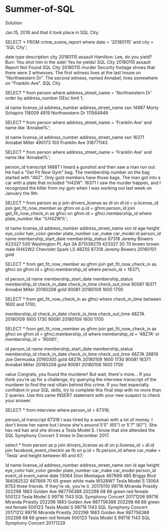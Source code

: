 # Summer-of-SQL


Solution

Jan.15, 2018 and that it took place in SQL City.

  SELECT 
    * 
  FROM 
    crime_scene_report 
  where 
    date = '20180115' 
    and city = 'SQL City';


date	type	description	city
20180115	assault	Hamilton: Lee, do you yield? Burr: You shot him in the side! Yes he yields!	SQL City
20180115	assault	Report Not Found	SQL City
20180115	murder	Security footage shows that there were 2 witnesses. The first witness lives at the last house on "Northwestern Dr". The second witness, named Annabel, lives somewhere on "Franklin Ave".	SQL City


  SELECT 
    * 
  from 
    person 
  where 
    address_street_name = 'Northwestern Dr' 
  order by 
    address_number DEsc 
  limit 
    1;

id	name	license_id	address_number	address_street_name	ssn
14887	Morty Schapiro	118009	4919	Northwestern Dr	111564949

 
SELECT *
from person
where address_street_name = 'Franklin Ave'
and name like 'Annabel%'; 

id	name	license_id	address_number	address_street_name	ssn
16371	Annabel Miller	490173	103	Franklin Ave	318771143



SELECT 
  * 
from 
  person 
where 
  address_street_name = 'Franklin Ave' 
  and name like 'Annabel%';

person_id	transcript
14887	I heard a gunshot and then saw a man run out. He had a "Get Fit Now Gym" bag. The membership number on the bag started with "48Z". Only gold members have those bags. The man got into a car with a plate that included "H42W".
16371	I saw the murder happen, and I recognized the killer from my gym when I was working out last week on January the 9th.


SELECT 
  * 
from 
  person as p 
  join drivers_license as dl on dl.id = p.license_id 
  join get_fit_now_member as gfnm on p.id = gfnm.person_id 
  join get_fit_now_check_in as gfnci on gfnm.id = gfnci.membership_id 
where 
  plate_number like '%H42W%';

id	name	license_id	address_number	address_street_name	ssn	id	age	height	eye_color	hair_color	gender	plate_number	car_make	car_model	id	person_id	name	membership_start_date	membership_status
67318	Jeremy Bowers	423327	530	Washington Pl, Apt 3A	871539279	423327	30	70	brown	brown	male	0H42W2	Chevrolet	Spark LS	48Z55	67318	Jeremy Bowers	20160101	gold



SELECT 
  * 
from 
  get_fit_now_member as gfnm 
  join get_fit_now_check_in as gfnci on gfnm.id = gfnci.membership_id 
where 
  person_id = 16371;

id	person_id	name	membership_start_date	membership_status	membership_id	check_in_date	check_in_time	check_out_time
90081	16371	Annabel Miller	20160208	gold	90081	20180109	1600	1700


SELECT 
  * 
from 
  get_fit_now_check_in as gfnci 
where 
  check_in_time between 1600 
  and 1700;
	
membership_id	check_in_date	check_in_time	check_out_time
48Z7A	20180109	1600	1730
90081	20180109	1600	1700


SELECT 
  * 
from 
  get_fit_now_member as gfnm 
  join get_fit_now_check_in as gfnci on gfnm.id = gfnci.membership_id 
where 
  membership_id = '48Z7A' 
  or membership_id = '90081';

id	person_id	name	membership_start_date	membership_status	membership_id	check_in_date	check_in_time	check_out_time
48Z7A	28819	Joe Germuska	20160305	gold	48Z7A	20180109	1600	1730
90081	16371	Annabel Miller	20160208	gold	90081	20180109	1600	1700



value
Congrats, you found the murderer! But wait, there's more... If you think you're up for a challenge, try querying the interview transcript of the murderer to find the real villain behind this crime. If you feel especially confident in your SQL skills, try to complete this final step with no more than 2 queries. Use this same INSERT statement with your new suspect to check your answer.


SELECT 
  * 
from 
  interview 
where 
  person_id = 67318;

person_id	transcript
67318	I was hired by a woman with a lot of money. I don't know her name but I know she's around 5'5" (65") or 5'7" (67"). She has red hair and she drives a Tesla Model S. I know that she attended the SQL Symphony Concert 3 times in December 2017.


select 
  * 
from 
  person as p 
  join drivers_license as dl on p.license_id = dl.id 
  join facebook_event_checkin as fb on p.id = fb.person_id 
where 
  car_make = 'Tesla' 
  and height between 65 
  and 67;

              
id	name	license_id	address_number	address_street_name	ssn	id	age	height	eye_color	hair_color	gender	plate_number	car_make	car_model	person_id	event_id	event_name	date
13064	Dion Montague	467669	485	Briggs Blvd	184082532	467669	70	65	green	white	male	W528W7	Tesla	Model S	13064	8753	three friends. If they're ok, you're it.	20170110
99716	Miranda Priestly	202298	1883	Golden Ave	987756388	202298	68	66	green	red	female	500123	Tesla	Model S	99716	1143	SQL Symphony Concert	20171206
99716	Miranda Priestly	202298	1883	Golden Ave	987756388	202298	68	66	green	red	female	500123	Tesla	Model S	99716	1143	SQL Symphony Concert	20171212
99716	Miranda Priestly	202298	1883	Golden Ave	987756388	202298	68	66	green	red	female	500123	Tesla	Model S	99716	1143	SQL Symphony Concert	20171229
